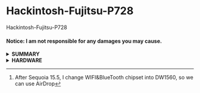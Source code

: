 # Hackintosh-Fujitsu-P728
Hackintosh-Fujitsu-P728

#### Notice: I am not responsible for any damages you may cause.

<details>
<summary><strong> SUMMARY </strong></summary>
<br>

| MacOS          | OpenCore | Repo                                                                                     |
| ---------------| -------- | ---------------------------------------------------------------------------------------- |
| Sequoia 15.4   | 1.0.4    | <a href="https://github.com/poville/Hackintosh-Fujitsu-P728/tree/OC104Mac15.4">Here      |
| Sequoia 15.5   | 1.0.4    | <a href="https://github.com/poville/Hackintosh-Fujitsu-P728/tree/OC104Mac15.5">Here      |

</details>
<details>
<summary><strong> HARDWARE </strong></summary>
<br>

| Category  | Fujistsu P728            |
| --------- | ------------------------ |
| Board     | Lifebook P728            |
| CPU       | Intel Core i5-8250U      |
| SSD       | KINGSTON SNV3S1000G(1T)  |
| Graphics  | Intel UHD 620            |
| Display   | BOE06D9((12.5")1378x768) |
| Network   | Intel L219-LM            |
| WiFi      | Intel Wireless-AC9569[^1]|
| BlueTooth | Intel Wireless-AC9569    |
| Audio     | Realtek ALC255           |

- Refer to [P728-Platform_Specifications](https://jp.fujitsu.com/platform/pc/product/lifebook/1801/p728s/spec.html) for possible stock Fujitsu P728 configurations.

[^1]:After Sequoia 15.5, I change WIFI&BlueTooth chipset into DW1560, so we can use AirDrop
</details>